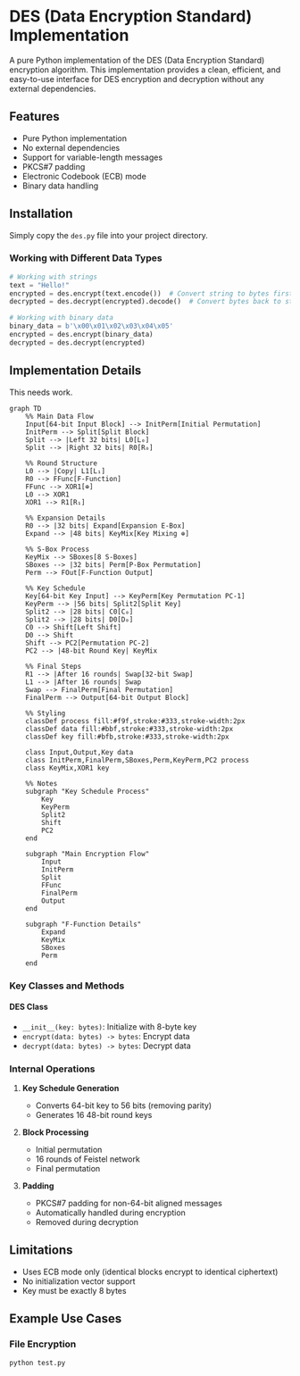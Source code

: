 # DES (Data Encryption Standard) Implementation

A pure Python implementation of the DES (Data Encryption Standard) encryption algorithm. This implementation provides a clean, efficient, and easy-to-use interface for DES encryption and decryption without any external dependencies.

## Features

- Pure Python implementation
- No external dependencies
- Support for variable-length messages
- PKCS#7 padding
- Electronic Codebook (ECB) mode
- Binary data handling

## Installation

Simply copy the `des.py` file into your project directory.



### Working with Different Data Types

```python
# Working with strings
text = "Hello!"
encrypted = des.encrypt(text.encode())  # Convert string to bytes first
decrypted = des.decrypt(encrypted).decode()  # Convert bytes back to string

# Working with binary data
binary_data = b'\x00\x01\x02\x03\x04\x05'
encrypted = des.encrypt(binary_data)
decrypted = des.decrypt(encrypted)
```

## Implementation Details
This needs work.
```mermaid
graph TD
    %% Main Data Flow
    Input[64-bit Input Block] --> InitPerm[Initial Permutation]
    InitPerm --> Split[Split Block]
    Split --> |Left 32 bits| L0[L₀]
    Split --> |Right 32 bits| R0[R₀]
    
    %% Round Structure
    L0 --> |Copy| L1[L₁]
    R0 --> FFunc[F-Function]
    FFunc --> XOR1[⊕]
    L0 --> XOR1
    XOR1 --> R1[R₁]
    
    %% Expansion Details
    R0 --> |32 bits| Expand[Expansion E-Box]
    Expand --> |48 bits| KeyMix[Key Mixing ⊕]
    
    %% S-Box Process
    KeyMix --> SBoxes[8 S-Boxes]
    SBoxes --> |32 bits| Perm[P-Box Permutation]
    Perm --> FOut[F-Function Output]
    
    %% Key Schedule
    Key[64-bit Key Input] --> KeyPerm[Key Permutation PC-1]
    KeyPerm --> |56 bits| Split2[Split Key]
    Split2 --> |28 bits| C0[C₀]
    Split2 --> |28 bits| D0[D₀]
    C0 --> Shift[Left Shift]
    D0 --> Shift
    Shift --> PC2[Permutation PC-2]
    PC2 --> |48-bit Round Key| KeyMix
    
    %% Final Steps
    R1 --> |After 16 rounds| Swap[32-bit Swap]
    L1 --> |After 16 rounds| Swap
    Swap --> FinalPerm[Final Permutation]
    FinalPerm --> Output[64-bit Output Block]
    
    %% Styling
    classDef process fill:#f9f,stroke:#333,stroke-width:2px
    classDef data fill:#bbf,stroke:#333,stroke-width:2px
    classDef key fill:#bfb,stroke:#333,stroke-width:2px
    
    class Input,Output,Key data
    class InitPerm,FinalPerm,SBoxes,Perm,KeyPerm,PC2 process
    class KeyMix,XOR1 key
    
    %% Notes
    subgraph "Key Schedule Process"
        Key
        KeyPerm
        Split2
        Shift
        PC2
    end
    
    subgraph "Main Encryption Flow"
        Input
        InitPerm
        Split
        FFunc
        FinalPerm
        Output
    end
    
    subgraph "F-Function Details"
        Expand
        KeyMix
        SBoxes
        Perm
    end
```

### Key Classes and Methods

#### DES Class

- `__init__(key: bytes)`: Initialize with 8-byte key
- `encrypt(data: bytes) -> bytes`: Encrypt data
- `decrypt(data: bytes) -> bytes`: Decrypt data

### Internal Operations

1. **Key Schedule Generation**
   - Converts 64-bit key to 56 bits (removing parity)
   - Generates 16 48-bit round keys

2. **Block Processing**
   - Initial permutation
   - 16 rounds of Feistel network
   - Final permutation

3. **Padding**
   - PKCS#7 padding for non-64-bit aligned messages
   - Automatically handled during encryption
   - Removed during decryption

## Limitations

- Uses ECB mode only (identical blocks encrypt to identical ciphertext)
- No initialization vector support
- Key must be exactly 8 bytes


## Example Use Cases

### File Encryption

```python
python test.py
```



